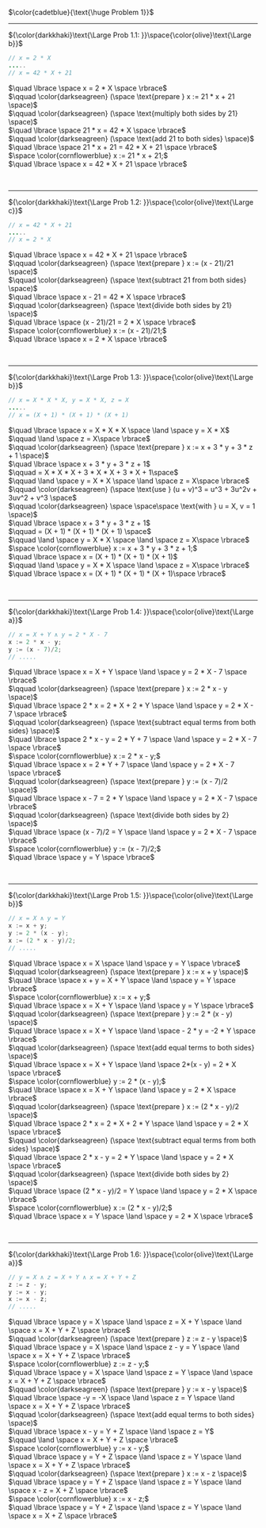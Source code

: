 $\color{cadetblue}{\text{\huge Problem 1}}$

---------------

${\color{darkkhaki}\text{\Large Prob 1.1: }}\space{\color{olive}\text{\Large b}}$

```java
// x = 2 * X
.....
// x = 42 * X + 21
```

$\quad \lbrace \space x = 2 * X \space \rbrace$  
$\qquad \color{darkseagreen} (\space \text{prepare } x := 21 * x + 21 \space)$  
$\qquad \color{darkseagreen} (\space \text{multiply both sides by 21} \space)$  
$\quad \lbrace \space 21 * x = 42 * X \space \rbrace$  
$\qquad \color{darkseagreen} (\space \text{add 21 to both sides} \space)$  
$\quad \lbrace \space 21 * x + 21 = 42 * X + 21 \space \rbrace$  
$\space \color{cornflowerblue} x := 21 * x + 21;$  
$\quad \lbrace \space x = 42 * X + 21 \space \rbrace$  

<br/>

---------------

${\color{darkkhaki}\text{\Large Prob 1.2: }}\space{\color{olive}\text{\Large c}}$

```java
// x = 42 * X + 21
.....
// x = 2 * X
```

$\quad \lbrace \space x = 42 * X + 21 \space \rbrace$  
$\qquad \color{darkseagreen} (\space \text{prepare } x := (x - 21)/21 \space)$  
$\qquad \color{darkseagreen} (\space \text{subtract 21 from both sides} \space)$  
$\quad \lbrace \space x - 21 = 42 * X \space \rbrace$  
$\qquad \color{darkseagreen} (\space \text{divide both sides by 21} \space)$  
$\quad \lbrace \space (x - 21)/21 = 2 * X \space \rbrace$  
$\space \color{cornflowerblue} x := (x - 21)/21;$  
$\quad \lbrace \space x = 2 * X \space \rbrace$  

<br/>

---------------

${\color{darkkhaki}\text{\Large Prob 1.3: }}\space{\color{olive}\text{\Large b}}$

```java
// x = X * X * X, y = X * X, z = X
.....
// x = (X + 1) * (X + 1) * (X + 1)  
```

$\quad \lbrace \space x = X * X * X \space \land \space y = X * X$  
$\qquad \land \space z = X\space \rbrace$  
$\qquad \color{darkseagreen} (\space \text{prepare } x := x + 3 * y + 3 * z + 1 \space)$  
$\quad \lbrace \space x + 3 * y + 3 * z + 1$  
$\qquad = X * X * X + 3 * X * X + 3 * X + 1\space$  
$\qquad \land \space y = X * X \space \land \space z = X\space \rbrace$  
$\qquad \color{darkseagreen} (\space \text{use } (u + v)^3 = u^3 + 3u^2v + 3uv^2 + v^3 \space$  
$\qquad \color{darkseagreen} \space \space\space \text{with } u = X, v = 1 \space)$  
$\quad \lbrace \space x + 3 * y + 3 * z + 1$  
$\qquad = (X + 1) * (X + 1) * (X + 1) \space$  
$\qquad \land \space y = X * X \space \land \space z = X\space \rbrace$  
$\space \color{cornflowerblue} x := x + 3 * y + 3 * z + 1;$  
$\quad \lbrace \space x = (X + 1) * (X + 1) * (X + 1)$  
$\qquad \land \space y = X * X \space \land \space z = X\space \rbrace$  
$\quad \lbrace \space x = (X + 1) * (X + 1) * (X + 1)\space \rbrace$  

<br/>

---------------

${\color{darkkhaki}\text{\Large Prob 1.4: }}\space{\color{olive}\text{\Large a}}$

```java
// x = X + Y ∧ y = 2 * X - 7
x := 2 * x - y; 
y := (x - 7)/2;
// .....
```

$\quad \lbrace \space x = X + Y \space \land \space y = 2 * X - 7 \space \rbrace$  
$\qquad \color{darkseagreen} (\space \text{prepare } x := 2 * x - y \space)$  
$\quad \lbrace \space 2 * x = 2 * X + 2 * Y \space \land \space y = 2 * X - 7 \space \rbrace$  
$\qquad \color{darkseagreen} (\space \text{subtract equal terms from both sides} \space)$  
$\quad \lbrace \space 2 * x - y = 2 * Y + 7 \space \land \space y = 2 * X - 7 \space \rbrace$  
$\space \color{cornflowerblue} x := 2 * x - y;$  
$\quad \lbrace \space x = 2 * Y + 7 \space \land \space y = 2 * X - 7 \space \rbrace$  
$\qquad \color{darkseagreen} (\space \text{prepare } y := (x - 7)/2 \space)$  
$\quad \lbrace \space x - 7 = 2 * Y \space \land \space y = 2 * X - 7 \space \rbrace$  
$\qquad \color{darkseagreen} (\space \text{divide both sides by 2} \space)$  
$\quad \lbrace \space (x - 7)/2 = Y \space \land \space y = 2 * X - 7 \space \rbrace$  
$\space \color{cornflowerblue} y := (x - 7)/2;$  
$\quad \lbrace \space y = Y \space \rbrace$

<br/>

---------------

${\color{darkkhaki}\text{\Large Prob 1.5: }}\space{\color{olive}\text{\Large b}}$

```java
// x = X ∧ y = Y 
x := x + y; 
y := 2 * (x - y);
x := (2 * x - y)/2;
// .....
```

$\quad \lbrace \space x = X \space \land \space y = Y \space \rbrace$  
$\qquad \color{darkseagreen} (\space \text{prepare } x := x + y \space)$  
$\quad \lbrace \space x + y = X + Y \space \land \space y = Y \space \rbrace$  
$\space \color{cornflowerblue} x := x + y;$  
$\quad \lbrace \space x = X + Y \space \land \space y = Y \space \rbrace$  
$\qquad \color{darkseagreen} (\space \text{prepare } y := 2 * (x - y) \space)$  
$\quad \lbrace \space x = X + Y \space \land \space - 2 * y = -2 * Y \space \rbrace$  
$\qquad \color{darkseagreen} (\space \text{add equal terms to both sides} \space)$  
$\quad \lbrace \space x = X + Y \space \land \space 2*(x - y) = 2 * X \space \rbrace$  
$\space \color{cornflowerblue} y := 2 * (x - y);$  
$\quad \lbrace \space x = X + Y \space \land \space y = 2 * X \space \rbrace$  
$\qquad \color{darkseagreen} (\space \text{prepare } x := (2 * x - y)/2 \space)$  
$\quad \lbrace \space 2 * x = 2 * X + 2 * Y \space \land \space y = 2 * X \space \rbrace$  
$\qquad \color{darkseagreen} (\space \text{subtract equal terms from both sides} \space)$  
$\quad \lbrace \space 2 * x - y = 2 * Y \space \land \space y = 2 * X \space \rbrace$  
$\qquad \color{darkseagreen} (\space \text{divide both sides by 2} \space)$  
$\quad \lbrace \space (2 * x - y)/2 = Y \space \land \space y = 2 * X \space \rbrace$  
$\space \color{cornflowerblue} x := (2 * x - y)/2;$  
$\quad \lbrace \space x = Y \space \land \space y = 2 * X \space \rbrace$  

<br/>

---------------

${\color{darkkhaki}\text{\Large Prob 1.6: }}\space{\color{olive}\text{\Large a}}$

```java
// y = X ∧ z = X + Y ∧ x = X + Y + Z
z := z - y; 
y := x - y; 
x := x - z;
// .....
```

$\quad \lbrace \space y = X \space \land \space z = X + Y \space \land \space x = X + Y + Z \space \rbrace$  
$\qquad \color{darkseagreen} (\space \text{prepare } z := z - y \space)$  
$\quad \lbrace \space y = X \space \land \space z - y = Y \space \land \space x = X + Y + Z \space \rbrace$  
$\space \color{cornflowerblue} z := z - y;$  
$\quad \lbrace \space y = X \space \land \space z = Y \space \land \space x = X + Y + Z \space \rbrace$  
$\qquad \color{darkseagreen} (\space \text{prepare } y := x - y \space)$  
$\quad \lbrace \space -y = -X \space \land \space z = Y \space \land \space x = X + Y + Z \space \rbrace$  
$\qquad \color{darkseagreen} (\space \text{add equal terms to both sides} \space)$  
$\quad \lbrace \space x - y = Y + Z \space \land \space z = Y$  
$\qquad \land \space x = X + Y + Z \space \rbrace$  
$\space \color{cornflowerblue} y := x - y;$  
$\quad \lbrace \space y = Y + Z \space \land \space z = Y \space \land \space x = X + Y + Z \space \rbrace$  
$\qquad \color{darkseagreen} (\space \text{prepare } x := x - z \space)$  
$\quad \lbrace \space y = Y + Z \space \land \space z = Y \space \land \space x - z = X + Z \space \rbrace$  
$\space \color{cornflowerblue} x := x - z;$  
$\quad \lbrace \space y = Y + Z \space \land \space z = Y \space \land \space x = X + Z \space \rbrace$  

<br/>
